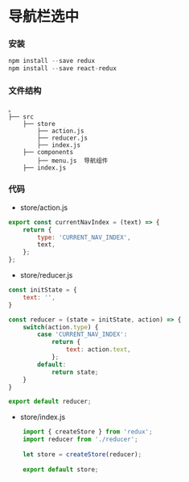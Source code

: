 # 导航栏选中

### 安装

```js
npm install --save redux
npm install --save react-redux
```

### 文件结构
```
。
├── src
    ├── store
        ├── action.js
        ├── reducer.js
        ├── index.js
    ├── components
        ├── menu.js  导航组件
    ├── index.js
```

### 代码

* store/action.js

```js
export const currentNavIndex = (text) => {
    return {
        type: 'CURRENT_NAV_INDEX',
        text,
    };
};
```

* store/reducer.js

```js
const initState = {
    text: '',
}

const reducer = (state = initState, action) => {
    switch(action.type) {
        case 'CURRENT_NAV_INDEX':
            return {
                text: action.text,
            };
        default:
            return state;
    }
}

export default reducer;
```

* store/index.js

```js
    import { createStore } from 'redux';
    import reducer from './reducer';
    
    let store = createStore(reducer);
    
    export default store;
```

    